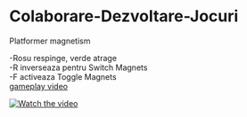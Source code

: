 # Colaborare-Dezvoltare-Jocuri
 
Platformer magnetism

-Rosu respinge, verde atrage \
-R inverseaza pentru Switch Magnets \
-F activeaza Toggle Magnets \
[gameplay video](https://user-images.githubusercontent.com/32023303/148422151-aaefca87-36e6-4f23-b22a-ea2d20084f7b.mp4)

[![Watch the video](https://i.imgur.com/vKb2F1B.png)](https://youtu.be/vt5fpE0bzSY)

